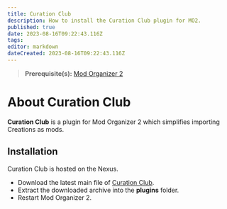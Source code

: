 ```yaml
---
title: Curation Club
description: How to install the Curation Club plugin for MO2.
published: true
date: 2023-08-16T09:22:43.116Z
tags: 
editor: markdown
dateCreated: 2023-08-16T09:22:43.116Z
---
```


> **Prerequisite(s):** [Mod Organizer 2](/getting-started/initial-setup/mod-organizer-2)

# About Curation Club

**Curation Club** is a plugin for Mod Organizer 2 which simplifies importing Creations as mods.

## Installation

Curation Club is hosted on the Nexus.

- Download the latest main file of [Curation Club](https://www.nexusmods.com/skyrimspecialedition/mods/60552?tab=files).
- Extract the downloaded archive into the **plugins** folder.
- Restart Mod Organizer 2.